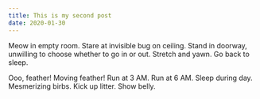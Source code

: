 ```yaml
---
title: This is my second post
date: 2020-01-30
---
```


Meow in empty room. Stare at invisible bug on ceiling. Stand
in doorway, unwilling to choose whether to go in or out. 
Stretch and yawn. Go back to sleep.

Ooo, feather! Moving feather! Run at 3 AM. Run at 6 AM.
Sleep during day. Mesmerizing birbs. Kick up litter.
Show belly.


